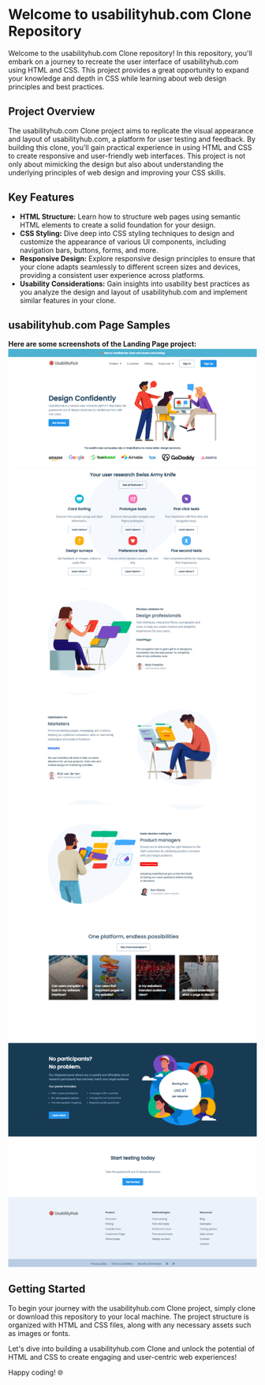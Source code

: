 # Welcome to usabilityhub.com Clone Repository

Welcome to the usabilityhub.com Clone repository! In this repository, you'll embark on a journey to recreate the user interface of usabilityhub.com using HTML and CSS. This project provides a great opportunity to expand your knowledge and depth in CSS while learning about web design principles and best practices.

## Project Overview

The usabilityhub.com Clone project aims to replicate the visual appearance and layout of usabilityhub.com, a platform for user testing and feedback. By building this clone, you'll gain practical experience in using HTML and CSS to create responsive and user-friendly web interfaces. This project is not only about mimicking the design but also about understanding the underlying principles of web design and improving your CSS skills.

## Key Features

- **HTML Structure:** Learn how to structure web pages using semantic HTML elements to create a solid foundation for your design.
- **CSS Styling:** Dive deep into CSS styling techniques to design and customize the appearance of various UI components, including navigation bars, buttons, forms, and more.
- **Responsive Design:** Explore responsive design principles to ensure that your clone adapts seamlessly to different screen sizes and devices, providing a consistent user experience across platforms.
- **Usability Considerations:** Gain insights into usability best practices as you analyze the design and layout of usabilityhub.com and implement similar features in your clone.

## usabilityhub.com Page Samples
**Here are some screenshots of the Landing Page project:**
![alt text](./Images/image.png)
![alt text](./Images/image-1.png)
![alt text](./Images/image-2.png)
![alt text](./Images/image-3.png)
![alt text](./Images/image-4.png)
![alt text](./Images/image-5.png)
![alt text](./Images/image-6.png)
![alt text](./Images/image-7.png)

## Getting Started

To begin your journey with the usabilityhub.com Clone project, simply clone or download this repository to your local machine. The project structure is organized with HTML and CSS files, along with any necessary assets such as images or fonts.

Let's dive into building a usabilityhub.com Clone and unlock the potential of HTML and CSS to create engaging and user-centric web experiences!

Happy coding! 🌐
